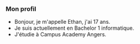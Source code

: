 ### Mon profil

* Bonjour, je m'appelle Ethan, j'ai 17 ans.
* Je suis actuellement en Bachelor 1 informatique.
* J'étudie à Campus Academy Angers.